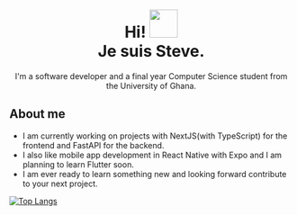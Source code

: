 <h1 align="center">
Hi! <img src="https://raw.githubusercontent.com/MartinHeinz/MartinHeinz/master/wave.gif" width="50px"><br> Je suis Steve.
</h1>
<p align="center">
I'm a software developer and a final year
Computer Science student from the University
of Ghana.
</p>

## About me

- I am currently working on projects with NextJS(with TypeScript) for the frontend
  and FastAPI for the backend.
- I also like mobile app development in React Native with Expo and I am planning
  to learn Flutter soon.
- I am ever ready to learn something new and looking forward contribute to your
  next project.

[![Top Langs](https://github-readme-stats.vercel.app/api/top-langs/?username=stevedzakpasu&layout=compact&langs_count=10&theme=github_dark&hide_border=true&count-private=true)](https://github.com/stevedzakpasu)
